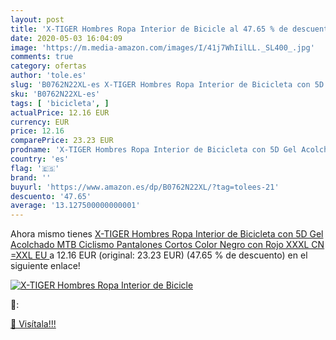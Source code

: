 ```yaml
---
layout: post
title: 'X-TIGER Hombres Ropa Interior de Bicicle al 47.65 % de descuento'
date: 2020-05-03 16:04:09
image: 'https://m.media-amazon.com/images/I/41j7WhIilLL._SL400_.jpg'
comments: true
category: ofertas
author: 'tole.es'
slug: 'B0762N22XL-es X-TIGER Hombres Ropa Interior de Bicicleta con 5D Gel...'
sku: 'B0762N22XL-es'
tags: [ 'bicicleta', ]
actualPrice: 12.16 EUR
currency: EUR
price: 12.16
comparePrice: 23.23 EUR
prodname: 'X-TIGER Hombres Ropa Interior de Bicicleta con 5D Gel Acolchado MTB Ciclismo Pantalones Cortos Color Negro con Rojo XXXL CN =XXL EU '
country: 'es'
flag: '🇪🇸'
brand: ''
buyurl: 'https://www.amazon.es/dp/B0762N22XL/?tag=tolees-21'
descuento: '47.65'
average: '13.127500000000001'
---
```


Ahora mismo tienes [X-TIGER Hombres Ropa Interior de Bicicleta con 5D Gel Acolchado MTB Ciclismo Pantalones Cortos Color Negro con Rojo XXXL CN =XXL EU ](https://www.amazon.es/dp/B0762N22XL/?tag=tolees-21) a 12.16 EUR (original: 23.23 EUR) (47.65 %  de descuento) en el siguiente enlace!

[![X-TIGER Hombres Ropa Interior de Bicicle](https://m.media-amazon.com/images/I/41j7WhIilLL._SL400_.jpg)](https://www.amazon.es/dp/B0762N22XL/?tag=tolees-21)

🔎:


[🛒 Visítala!!!](https://www.amazon.es/dp/B0762N22XL/?tag=tolees-21)
